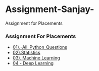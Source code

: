 # Assignment-Sanjay-
Assignment for Placements 


### Assignment For Placements
- [01).-All_Python_Questions](https://github.com/Dr-Sanjay/Assignment_Sanjay/blob/main/Placement%20Assignment_(Sanjay)/Python_Solutions.ipynb)
- [02).Statistics](https://github.com/Dr-Sanjay/Assignment_Sanjay/blob/main/Placement%20Assignment_(Sanjay)/Statistics.ipynb)
- [03). Machine Learning]("Sanajy")
- [04.- Deep Learning](https://github.com/Dr-Sanjay/Assignment_Sanjay/blob/main/Placement%20Assignment_(Sanjay)/Statistics.ipynb)
